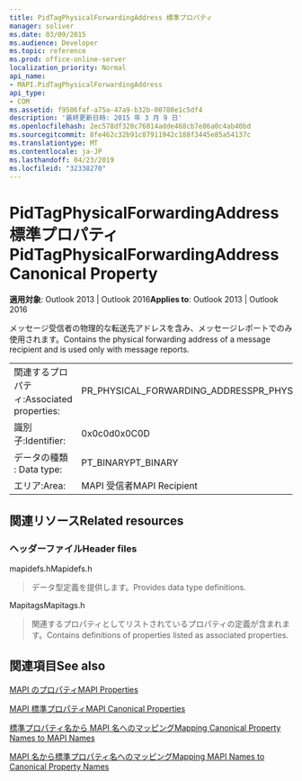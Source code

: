 ```yaml
---
title: PidTagPhysicalForwardingAddress 標準プロパティ
manager: soliver
ms.date: 03/09/2015
ms.audience: Developer
ms.topic: reference
ms.prod: office-online-server
localization_priority: Normal
api_name:
- MAPI.PidTagPhysicalForwardingAddress
api_type:
- COM
ms.assetid: f9506faf-a75a-47a9-b32b-00780e1c5df4
description: '最終更新日時: 2015 年 3 月 9 日'
ms.openlocfilehash: 2ec578df320c76014adde468cb7e86a0c4ab40bd
ms.sourcegitcommit: 8fe462c32b91c87911942c188f3445e85a54137c
ms.translationtype: MT
ms.contentlocale: ja-JP
ms.lasthandoff: 04/23/2019
ms.locfileid: "32338270"
---
```

# <a name="pidtagphysicalforwardingaddress-canonical-property"></a><span data-ttu-id="f4e52-103">PidTagPhysicalForwardingAddress 標準プロパティ</span><span class="sxs-lookup"><span data-stu-id="f4e52-103">PidTagPhysicalForwardingAddress Canonical Property</span></span>

  
  
<span data-ttu-id="f4e52-104">**適用対象**: Outlook 2013 | Outlook 2016</span><span class="sxs-lookup"><span data-stu-id="f4e52-104">**Applies to**: Outlook 2013 | Outlook 2016</span></span> 
  
<span data-ttu-id="f4e52-105">メッセージ受信者の物理的な転送先アドレスを含み、メッセージレポートでのみ使用されます。</span><span class="sxs-lookup"><span data-stu-id="f4e52-105">Contains the physical forwarding address of a message recipient and is used only with message reports.</span></span>
  
|||
|:-----|:-----|
|<span data-ttu-id="f4e52-106">関連するプロパティ:</span><span class="sxs-lookup"><span data-stu-id="f4e52-106">Associated properties:</span></span>  <br/> |<span data-ttu-id="f4e52-107">PR_PHYSICAL_FORWARDING_ADDRESS</span><span class="sxs-lookup"><span data-stu-id="f4e52-107">PR_PHYSICAL_FORWARDING_ADDRESS</span></span>  <br/> |
|<span data-ttu-id="f4e52-108">識別子:</span><span class="sxs-lookup"><span data-stu-id="f4e52-108">Identifier:</span></span>  <br/> |<span data-ttu-id="f4e52-109">0x0c0d</span><span class="sxs-lookup"><span data-stu-id="f4e52-109">0x0C0D</span></span>  <br/> |
|<span data-ttu-id="f4e52-110">データの種類 : </span><span class="sxs-lookup"><span data-stu-id="f4e52-110">Data type:</span></span>  <br/> |<span data-ttu-id="f4e52-111">PT_BINARY</span><span class="sxs-lookup"><span data-stu-id="f4e52-111">PT_BINARY</span></span>  <br/> |
|<span data-ttu-id="f4e52-112">エリア:</span><span class="sxs-lookup"><span data-stu-id="f4e52-112">Area:</span></span>  <br/> |<span data-ttu-id="f4e52-113">MAPI 受信者</span><span class="sxs-lookup"><span data-stu-id="f4e52-113">MAPI Recipient</span></span>  <br/> |
   
## <a name="related-resources"></a><span data-ttu-id="f4e52-114">関連リソース</span><span class="sxs-lookup"><span data-stu-id="f4e52-114">Related resources</span></span>

### <a name="header-files"></a><span data-ttu-id="f4e52-115">ヘッダーファイル</span><span class="sxs-lookup"><span data-stu-id="f4e52-115">Header files</span></span>

<span data-ttu-id="f4e52-116">mapidefs.h</span><span class="sxs-lookup"><span data-stu-id="f4e52-116">Mapidefs.h</span></span>
  
> <span data-ttu-id="f4e52-117">データ型定義を提供します。</span><span class="sxs-lookup"><span data-stu-id="f4e52-117">Provides data type definitions.</span></span>
    
<span data-ttu-id="f4e52-118">Mapitags</span><span class="sxs-lookup"><span data-stu-id="f4e52-118">Mapitags.h</span></span>
  
> <span data-ttu-id="f4e52-119">関連するプロパティとしてリストされているプロパティの定義が含まれます。</span><span class="sxs-lookup"><span data-stu-id="f4e52-119">Contains definitions of properties listed as associated properties.</span></span>
    
## <a name="see-also"></a><span data-ttu-id="f4e52-120">関連項目</span><span class="sxs-lookup"><span data-stu-id="f4e52-120">See also</span></span>



[<span data-ttu-id="f4e52-121">MAPI のプロパティ</span><span class="sxs-lookup"><span data-stu-id="f4e52-121">MAPI Properties</span></span>](mapi-properties.md)
  
[<span data-ttu-id="f4e52-122">MAPI 標準プロパティ</span><span class="sxs-lookup"><span data-stu-id="f4e52-122">MAPI Canonical Properties</span></span>](mapi-canonical-properties.md)
  
[<span data-ttu-id="f4e52-123">標準プロパティ名から MAPI 名へのマッピング</span><span class="sxs-lookup"><span data-stu-id="f4e52-123">Mapping Canonical Property Names to MAPI Names</span></span>](mapping-canonical-property-names-to-mapi-names.md)
  
[<span data-ttu-id="f4e52-124">MAPI 名から標準プロパティ名へのマッピング</span><span class="sxs-lookup"><span data-stu-id="f4e52-124">Mapping MAPI Names to Canonical Property Names</span></span>](mapping-mapi-names-to-canonical-property-names.md)

